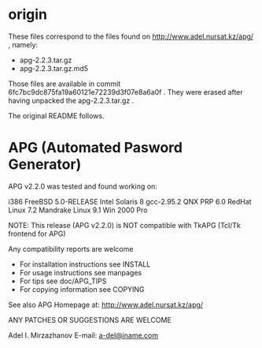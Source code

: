 # origin
These files correspond to the files found on http://www.adel.nursat.kz/apg/ , namely:
  * apg-2.2.3.tar.gz
  * apg-2.2.3.tar.gz.md5

Those files are available in commit 6fc7bc9dc875fa19a60121e72239d3f07e8a6a0f .
They were erased after having unpacked the apg-2.2.3.tar.gz .


The original README follows.

# APG (Automated Pasword Generator)
APG v2.2.0 was tested and found working on:

   i386 FreeBSD 5.0-RELEASE
   Intel Solaris 8 gcc-2.95.2
   QNX PRP 6.0
   RedHat Linux 7.2
   Mandrake Linux 9.1
   Win 2000 Pro

NOTE:
This release (APG v2.2.0) is NOT compatible with TkAPG (Tcl/Tk frontend for APG)

Any compatibility reports are welcome 

  * For installation instructions see INSTALL
  * For usage instructions see manpages
  * For tips see doc/APG_TIPS
  * For copying information see COPYING

See also APG Homepage at: http://www.adel.nursat.kz/apg/

ANY PATCHES OR SUGGESTIONS ARE WELCOME

Adel I. Mirzazhanov
E-mail: a-del@iname.com
